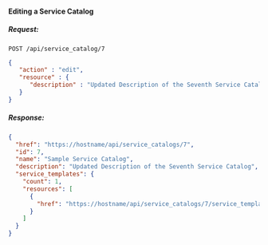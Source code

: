 #### Editing a Service Catalog

##### Request:

    POST /api/service_catalog/7

``` json
{
   "action" : "edit",
   "resource" : {
      "description" : "Updated Description of the Seventh Service Catalog"
   }
}
```

##### Response:

``` json
{
  "href": "https://hostname/api/service_catalogs/7",
  "id": 7,
  "name": "Sample Service Catalog",
  "description": "Updated Description of the Seventh Service Catalog",
  "service_templates": {
    "count": 1,
    "resources": [
      {
        "href": "https://hostname/api/service_catalogs/7/service_templates/3"
      }
    ]
  }
}
```
